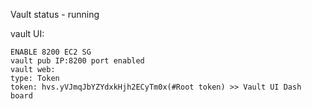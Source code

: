 Vault status     - running

vault UI:
```
ENABLE 8200 EC2 SG
vault pub IP:8200 port enabled
vault web:
type: Token
token: hvs.yVJmqJbYZYdxkHjh2ECyTm0x(#Root token) >> Vault UI Dash board
```
